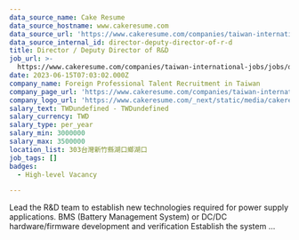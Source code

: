 ```yaml
---
data_source_name: Cake Resume
data_source_hostname: www.cakeresume.com
data_source_url: 'https://www.cakeresume.com/companies/taiwan-international-jobs/jobs'
data_source_internal_id: director-deputy-director-of-r-d
title: Director / Deputy Director of R&D
job_url: >-
  https://www.cakeresume.com/companies/taiwan-international-jobs/jobs/director-deputy-director-of-r-d
date: 2023-06-15T07:03:02.000Z
company_name: Foreign Professional Talent Recruitment in Taiwan
company_page_url: 'https://www.cakeresume.com/companies/taiwan-international-jobs'
company_logo_url: 'https://www.cakeresume.com/_next/static/media/cakeresume.e1c03867.svg'
salary_text: TWDundefined - TWDundefined
salary_currency: TWD
salary_type: per_year
salary_min: 3000000
salary_max: 3500000
location_list: 303台灣新竹縣湖口鄉湖口
job_tags: []
badges:
  - High-level Vacancy

---
```


Lead the R&D team to establish new technologies required for power supply applications. BMS (Battery Management System) or DC/DC hardware/firmware development and verification Establish the system ...